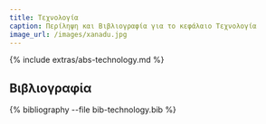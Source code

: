 ```yaml
---
title: Τεχνολογία 
caption: Περίληψη και Βιβλιογραφία για το κεφάλαιο Τεχνολογία 
image_url: /images/xanadu.jpg
---
```


{% include extras/abs-technology.md %}

## Βιβλιογραφία

{% bibliography --file bib-technology.bib %}

